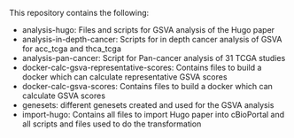 This repository contains the following:
- analysis-hugo:	Files and scripts for GSVA analysis of the Hugo paper
- analysis-in-depth-cancer:	Scripts for in depth cancer analysis of GSVA for acc_tcga and thca_tcga
- analysis-pan-cancer: Script for Pan-cancer analysis of 31 TCGA studies
- docker-calc-gsva-representative-scores: 	Contains files to build a docker which can calculate representative GSVA scores
- docker-calc-gsva-scores: 	Contains files to build a docker which can calculate GSVA scores
- genesets: 	different genesets created and used for the GSVA analysis
- import-hugo:	Contains all files to import Hugo paper into cBioPortal and all scripts and files used to do the transformation